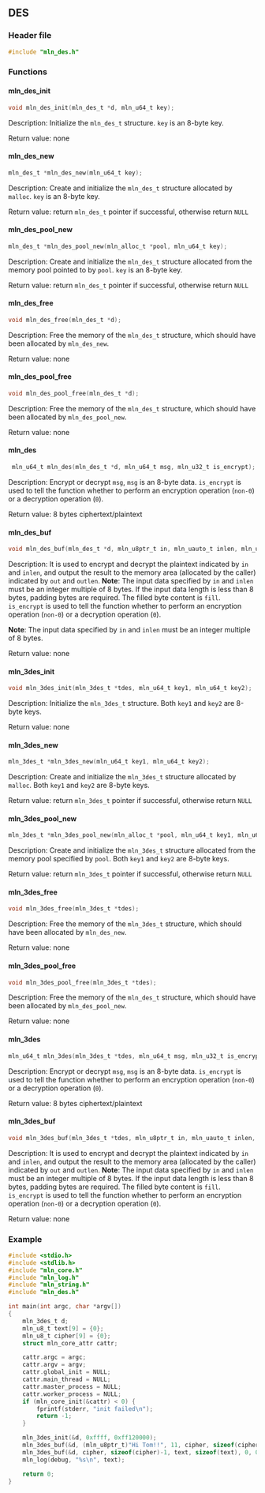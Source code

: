 ## DES



### Header file

```c
#include "mln_des.h"
```



### Functions



#### mln_des_init

```c
void mln_des_init(mln_des_t *d, mln_u64_t key);
```

Description: Initialize the `mln_des_t` structure. `key` is an 8-byte key.

Return value: none



#### mln_des_new

```c
mln_des_t *mln_des_new(mln_u64_t key);
```

Description: Create and initialize the `mln_des_t` structure allocated by `malloc`. `key` is an 8-byte key.

Return value: return `mln_des_t` pointer if successful, otherwise return `NULL`



#### mln_des_pool_new

```c
mln_des_t *mln_des_pool_new(mln_alloc_t *pool, mln_u64_t key);
```

Description: Create and initialize the `mln_des_t` structure allocated from the memory pool pointed to by `pool`. `key` is an 8-byte key.

Return value: return `mln_des_t` pointer if successful, otherwise return `NULL`



#### mln_des_free

```c
void mln_des_free(mln_des_t *d);
```

Description: Free the memory of the `mln_des_t` structure, which should have been allocated by `mln_des_new`.

Return value: none



#### mln_des_pool_free

```c
void mln_des_pool_free(mln_des_t *d);
```

Description: Free the memory of the `mln_des_t` structure, which should have been allocated by `mln_des_pool_new`.

Return value: none



#### mln_des

```c
 mln_u64_t mln_des(mln_des_t *d, mln_u64_t msg, mln_u32_t is_encrypt);
```

Description: Encrypt or decrypt `msg`, `msg` is an 8-byte data. `is_encrypt` is used to tell the function whether to perform an encryption operation (`non-0`) or a decryption operation (`0`).

Return value: 8 bytes ciphertext/plaintext



#### mln_des_buf

```c
void mln_des_buf(mln_des_t *d, mln_u8ptr_t in, mln_uauto_t inlen, mln_u8ptr_t out, mln_uauto_t outlen, mln_u8_t fill, mln_u32_t is_encrypt);
```

Description: It is used to encrypt and decrypt the plaintext indicated by `in` and `inlen`, and output the result to the memory area (allocated by the caller) indicated by `out` and `outlen`. **Note**: The input data specified by `in` and `inlen` must be an integer multiple of 8 bytes. If the input data length is less than 8 bytes, padding bytes are required. The filled byte content is `fill`. `is_encrypt` is used to tell the function whether to perform an encryption operation (`non-0`) or a decryption operation (`0`).

**Note**: The input data specified by `in` and `inlen` must be an integer multiple of 8 bytes.

Return value: none



#### mln_3des_init

```c
void mln_3des_init(mln_3des_t *tdes, mln_u64_t key1, mln_u64_t key2);
```

Description: Initialize the `mln_3des_t` structure. Both `key1` and `key2` are 8-byte keys.

Return value: none



#### mln_3des_new

```c
mln_3des_t *mln_3des_new(mln_u64_t key1, mln_u64_t key2);
```

Description: Create and initialize the `mln_3des_t` structure allocated by `malloc`. Both `key1` and `key2` are 8-byte keys.

Return value: return `mln_3des_t` pointer if successful, otherwise return `NULL`



#### mln_3des_pool_new

```c
mln_3des_t *mln_3des_pool_new(mln_alloc_t *pool, mln_u64_t key1, mln_u64_t key2);
```

Description: Create and initialize the `mln_3des_t` structure allocated from the memory pool specified by `pool`. Both `key1` and `key2` are 8-byte keys.

Return value: return `mln_3des_t` pointer if successful, otherwise return `NULL`



#### mln_3des_free

```c
void mln_3des_free(mln_3des_t *tdes);
```

Description: Free the memory of the `mln_3des_t` structure, which should have been allocated by `mln_des_new`.

Return value: none



#### mln_3des_pool_free

```c
void mln_3des_pool_free(mln_3des_t *tdes);
```

Description: Free the memory of the `mln_des_t` structure, which should have been allocated by `mln_des_pool_new`.

Return value: none



#### mln_3des

```c
mln_u64_t mln_3des(mln_3des_t *tdes, mln_u64_t msg, mln_u32_t is_encrypt);
```

Description: Encrypt or decrypt `msg`, `msg` is an 8-byte data. `is_encrypt` is used to tell the function whether to perform an encryption operation (`non-0`) or a decryption operation (`0`).

Return value: 8 bytes ciphertext/plaintext



#### mln_3des_buf

```c
void mln_3des_buf(mln_3des_t *tdes, mln_u8ptr_t in, mln_uauto_t inlen, mln_u8ptr_t out, mln_uauto_t outlen, mln_u8_t fill, mln_u32_t is_encrypt);
```

Description: It is used to encrypt and decrypt the plaintext indicated by `in` and `inlen`, and output the result to the memory area (allocated by the caller) indicated by `out` and `outlen`. **Note**: The input data specified by `in` and `inlen` must be an integer multiple of 8 bytes. If the input data length is less than 8 bytes, padding bytes are required. The filled byte content is `fill`. `is_encrypt` is used to tell the function whether to perform an encryption operation (`non-0`) or a decryption operation (`0`).

Return value: none



### Example

```c
#include <stdio.h>
#include <stdlib.h>
#include "mln_core.h"
#include "mln_log.h"
#include "mln_string.h"
#include "mln_des.h"

int main(int argc, char *argv[])
{
    mln_3des_t d;
    mln_u8_t text[9] = {0};
    mln_u8_t cipher[9] = {0};
    struct mln_core_attr cattr;

    cattr.argc = argc;
    cattr.argv = argv;
    cattr.global_init = NULL;
    cattr.main_thread = NULL;
    cattr.master_process = NULL;
    cattr.worker_process = NULL;
    if (mln_core_init(&cattr) < 0) {
        fprintf(stderr, "init failed\n");
        return -1;
    }

    mln_3des_init(&d, 0xffff, 0xff120000);
    mln_3des_buf(&d, (mln_u8ptr_t)"Hi Tom!!", 11, cipher, sizeof(cipher), 0, 1);
    mln_3des_buf(&d, cipher, sizeof(cipher)-1, text, sizeof(text), 0, 0);
    mln_log(debug, "%s\n", text);

    return 0;
}
```

